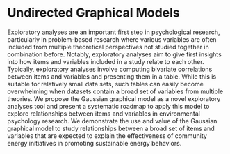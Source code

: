 # Undirected Graphical Models
Exploratory analyses are an important first step in psychological research, particularly in problem-based research where various variables are often included from multiple theoretical perspectives not studied together in combination before. Notably, exploratory analyses aim to give first insights into how items and variables included in a study relate to each other. Typically, exploratory analyses involve computing bivariate correlations between items and variables and presenting them in a table. While this is suitable for relatively small data sets, such tables can easily become overwhelming when datasets contain a broad set of variables from multiple theories. We propose the Gaussian graphical model as a novel exploratory analyses tool and present a systematic roadmap to apply this model to explore relationships between items and variables in environmental psychology research. We demonstrate the use and value of the Gaussian graphical model to study relationships between a broad set of items and variables that are expected to explain the effectiveness of community energy initiatives in promoting sustainable energy behaviors.
